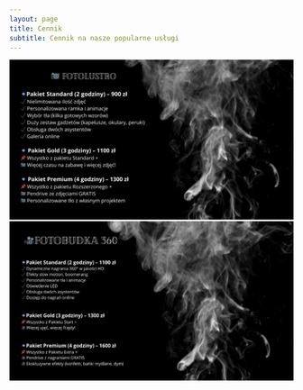 ```yaml
---
layout: page
title: Cennik
subtitle: Cennik na nasze popularne usługi
---
```


<img src="/assets/img/cennik.png" alt="cennik-fotolustro">

<img src="/assets/img/cennik-fotobudka360_1.jpg" alt="cennik-fotobudka360">
